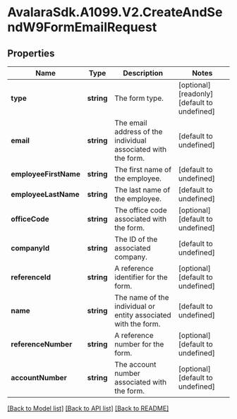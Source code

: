 # AvalaraSdk.A1099.V2.CreateAndSendW9FormEmailRequest

## Properties

Name | Type | Description | Notes
------------ | ------------- | ------------- | -------------
**type** | **string** | The form type. | [optional] [readonly] [default to undefined]
**email** | **string** | The email address of the individual associated with the form. | [default to undefined]
**employeeFirstName** | **string** | The first name of the employee. | [default to undefined]
**employeeLastName** | **string** | The last name of the employee. | [default to undefined]
**officeCode** | **string** | The office code associated with the form. | [optional] [default to undefined]
**companyId** | **string** | The ID of the associated company. | [default to undefined]
**referenceId** | **string** | A reference identifier for the form. | [optional] [default to undefined]
**name** | **string** | The name of the individual or entity associated with the form. | [default to undefined]
**referenceNumber** | **string** | A reference number for the form. | [optional] [default to undefined]
**accountNumber** | **string** | The account number associated with the form. | [optional] [default to undefined]

[[Back to Model list]](../../../README.md#documentation-for-models) [[Back to API list]](../../../README.md#documentation-for-api-endpoints) [[Back to README]](../../../README.md)

